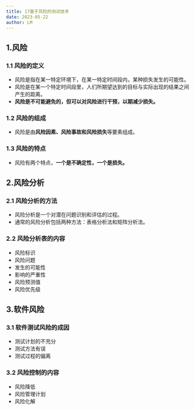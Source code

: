 ```yaml
---
title: 17基于风险的测试技术
date: 2023-05-22
author: LM
---
```


## 1.风险

### 1.1 风险的定义

- 风险是指在某一特定环境下，在某一特定时间段内，某种损失发生的可能性。
- 风险是在某一个特定时间段里，人们所期望达到的目标与实际出现的结果之间产生的距离。
- **风险是不可能避免的，但可以对风险进行干预，以期减少损失。**

### 1.2 风险的组成

- 风险是由**风险因素、风险事故和风险损失**等要素组成。

### 1.3 风险的特点

- 风险有两个特点，**一个是不确定性，一个是损失。**

## 2.风险分析

### 2.1 风险分析的方法

- 风险分析是一个对潜在问题识别和评估的过程。
- 通常的风险分析包括两种方法：表格分析法和矩阵分析法。

### 2.2 风险分析表的内容

- 风险标识
- 风险问题
- 发生的可能性
- 影响的严重性
- 风险预测值
- 风险优先级

## 3.软件风险

### 3.1 软件测试风险的成因

- 测试计划的不充分
- 测试方法有误
- 测试过程的偏离

### 3.2 风险控制的内容

- 风险降低
- 风险管理计划
- 风险化解
